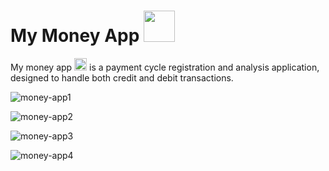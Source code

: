 <head> 

# My Money App <img src="https://www.clipartmax.com/png/full/113-1133745_%2450-bill-clip-art.png" width="50" height="50">

My money app <img src="https://www.clipartmax.com/png/full/113-1133745_%2450-bill-clip-art.png" width="20" height="20"> is a payment cycle registration and analysis application, designed to handle both credit and debit transactions.


![money-app1](https://user-images.githubusercontent.com/81381511/230221499-c30dabb3-00c5-43db-a271-3ed5723b09a7.gif)

![money-app2](https://user-images.githubusercontent.com/81381511/230221525-319a6329-2707-4332-a640-7a9f897755d8.gif)

![money-app3](https://user-images.githubusercontent.com/81381511/230221546-8593a935-3596-4725-89f9-511b470db5fa.gif)

![money-app4](https://user-images.githubusercontent.com/81381511/230221565-a7b0d76c-6ed6-431a-b383-0aee496dc466.gif)
